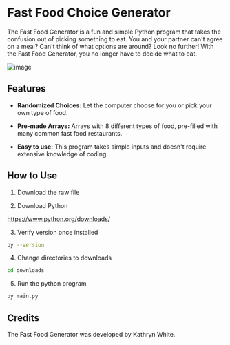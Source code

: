 # Fast Food Choice Generator

The Fast Food Generator is a fun and simple Python program that takes the confusion out of picking something to eat. You and your partner can't agree on a meal? Can't think of what options are around? Look no further! With the Fast Food Generator, you no longer have to decide what to eat.

![image](https://github.com/katwhite11/fast-food-choice-generator/assets/119902118/b0b528f0-c16e-470f-9e4f-8007bc7825f9)


## Features

- __Randomized Choices:__ Let the computer choose for you or pick your own type of food. 

- __Pre-made Arrays:__  Arrays with 8 different types of food, pre-filled with many common fast food restaurants.

- __Easy to use:__ This program takes simple inputs and doesn't require extensive knowledge of coding.


## How to Use

1. Download the raw file
   
2. Download Python

https://www.python.org/downloads/

3. Verify version once installed

```bash
py --version
```

4. Change directories to downloads
```bash
cd downloads
```

5. Run the python program
```bash
py main.py
```

## Credits

The Fast Food Generator was developed by Kathryn White.
